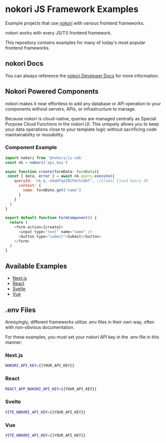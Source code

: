 # nokori JS Framework Examples

Example projects that use [nokori](https://nokori.com?utm_source=github&utm_medium=js-framework-examples&utm_campaign=home) with various frontend frameworks.

nokori works with every JS/TS frontend framework.

This repository contains examples for many of today's most popular frontend frameworks.

## nokori Docs

You can always reference the [nokori Developer Docs](https://docs.nokori.com/?utm_source=github&utm_medium=js-framework-examples&utm_campaign=home) for more information.

## Nokori Powered Components

nokori makes it near effortless to add any database or API operation to your components without servers, APIs, or infrastructure to manage.

Because nokori is cloud-native, queries are managed centrally as Special Purpose Cloud Functions in the nokori UI. This uniquely allows you to keep your data operations close to your template logic without sacrificing code maintainability or reusability.

### Component Example

```js
import nokori from '@nokori/js-sdk'
const nk = nokori('api_key')

async function create(formData: FormData){
 const { data, error } = await nk.query.execute({
    queryId: 'nk.q.-ddqHfqeZNihbChcAbf', //Global Cloud Query ID
      context: {
        name: formDate.get('name')
      } 
    }
  )
}

export default function FormComponent() {
  return (
    <form action={create}>
      <input type="text" name="name" />
      <button type="submit">Submit</button>
    </form>
  )
}
```

## Available Examples

- [Next.js](./nextjs)
- [React](./react)
- [Svelte](./svelte)
- [Vue](./vue)

## .env Files

Annoyingly, different frameworks utilize .env files in their own way, often with non-obvious documentation.

For these examples, you must set your nokori API key in the .env file in this manner:

### Next.js

```bash
NOKORI_API_KEY={{YOUR_API_KEY}}
```

### React

```bash
REACT_APP_NOKORI_API_KEY={{YOUR_API_KEY}}
```

### Svelte

```bash
VITE_NOKORI_API_KEY={{YOUR_API_KEY}}
```

### Vue

```bash
VITE_NOKORI_API_KEY={{YOUR_API_KEY}}
```

